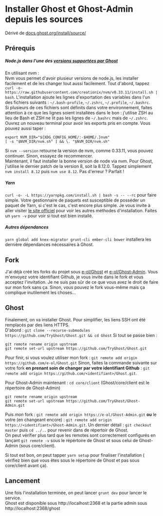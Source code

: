 # Installer Ghost et Ghost-Admin depuis les sources
Dérivé de [docs.ghost.org/install/source/](https://docs.ghost.org/install/source/)

## Prérequis
##### Node.js dans l'une des [versions supportées par Ghost](https://docs.ghost.org/faq/node-versions/)
En utilisant nvm :\
Nvm vous permet d'avoir plusieur versions de node.js, les installer facilement
et de les changer tout aussi facilement. Tout d'abord, tappez
`curl -o- https://raw.githubusercontent.com/creationix/nvm/v0.33.11/install.sh |
bash`.
L'installation ajoute les lignes d'exportation des variables dans l'un des
fichiers suivants : `~/.bash-profile`, `~/.zshrc`, `~/.profile`, `~/.bashrc`.\
Si plusieurs de ces fichiers sont définits dans votre environnement, faites
attention à ce que les lignes soient installées dans le bon : j'utilise ZSH au
lieu de Bash et ZSH ne lit pas les lignes de `~/.bashrc` mais de `~/.zshrc`.\
Ouvrez un nouveau terminal pour avoir les exports pris en compte. Vous pouvez
aussi taper :
```
export NVM_DIR="${XDG_CONFIG_HOME/:-$HOME/.}nvm"
[ -s "$NVM_DIR/nvm.sh" ] && \. "$NVM_DIR/nvm.sh"
```
Si `nvm --version` retourne la version de nvm, comme 0.33.11, vous pouvez
continuer. Sinon, essayez de recommencer.\
Maintenant, il faut installer la bonne version de node via nvm. Pour Ghost,
j'utilise le dernier patch de la version 8, soit la 8.12.0. Tappez simplement
`nvm install 8.12` puis `nvm use 8.12`. Pas d'erreur ? Parfait !

##### Yarn
`curl -o- -L https://yarnpkg.com/install.sh | bash -s -- --rc` pour faire
simple. Votre gestionnaire de paquets est susceptible de posséder un paquet de
Yarn, si c'est le cas, c'est encore plus simple. Je vous invite à aller
visiter [le site officiel](https://yarnpkg.com/en/docs/install) pour voir les
autres méthodes d'installation. Faites un `yarn -v` pour voir si tout est bien
installé.

##### Autres dépendances
`yarn global add knex-migrator grunt-cli ember-cli bower` installera les
dernière dépendances nécessaires à Ghost.

## Fork
J'ai déjà créé les forks du projet sous [e-ol/Ghost](https://github.com/e-ol/Ghost.git)
et [e-ol/Ghost-Admin](https://github.com/e-ol/Ghost-Admin.git). Vous m'envoyez
votre identifiant Github, je vous invite dans le fork et vous acceptez
l'invitation. Je ne suis pas sûr de ce que vous avez le droit de faire sur mon
fork sans ça. Sinon, vous pouvez le fork vous-même mais ça complique inutilement
les choses...

## Ghost
Finalement, on va installer Ghost. Pour simplifier, les liens SSH ont été
remplacés par des liens HTTPS.\
D'abord : `git clone --recurse-submodules https://github.com/TryGhost/Ghost.git
&& cd Ghost`
Si tout se passe bien :
```
git remote rename origin upstream
git remote set-url upstream https://github.com/TryGhost/Ghost.git
```
Pour finir, si vous voulez utiliser mon fork :
`git remote add origin https://github.com/e-ol/Ghost.git`
Sinon, faites la commande suivante sur votre fork **en prenant soin de changer
<identifiant> par votre identifiant Github** : `git remote add origin
https://github.com/<identifiant>/Ghost.git`.

Pour Ghost-Admin maintenant :
`cd core/client` (Ghost/core/client est le répertoire de Ghost-Admin)
```
git remote rename origin upstream
git remote set-url upstream https://github.com/TryGhost/Ghost-Admin.git
```
Puis *mon* fork : `git remote add origin https://e-ol/Ghost-Admin.git` **ou** le
votre (en changeant *<identifiant>* encore) : `git remote add origin
https://<identifiant>/Ghost-Admin.git`.
Un dernier détail : `git checkout master` puis `cd ../..` pour revenir dans de
répertoir de Ghost.\
On peut vérifier plus tard que les remotes sont correctement configurés en
lançant `git remote -v` sous le répértoire de Ghost et sous celui de Ghost-Admin
(sous core/client).

Si tout est bon, on peut tapper `yarn setup` pour finaliser l'installation (
vérifiez bien que vous êtes sous le répertoire de Ghost et pas sous core/client
avant ça).

## Lancement
Une fois l'installation terminée, on peut lancer `grunt dev` pour lancer le
service.\
Ghost est disponible sous http://localhost:2368 et la partie admin sous
http://localhost:2368/ghost
